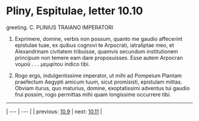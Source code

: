 # Pliny, Espitulae, letter 10.10

greeting. C. PLINIUS TRAIANO IMPERATORI



1. Exprimere, domine, verbis non possum, quanto me gaudio affecerint epistulae tuae, ex quibus cognovi te Arpocrati, iatraliptae meo, et Alexandrinam civitatem tribuisse, quamvis secundum institutionem principum non temere eam dare proposuisses. Esse autem Arpocran νομοῦ . . . μεμφίτου indico tibi.



2. Rogo ergo, indulgentissime imperator, ut mihi ad Pompeium Plantam praefectum Aegypti amicum tuum, sicut promisisti, epistulam mittas. Obviam iturus, quo maturius, domine, exoptatissimi adventus tui gaudio frui possim, rogo permittas mihi quam longissime occurrere tibi.



---

| --- | --- |
| previous: [10.9](../10.9/) | next: [10.11](../10.11/) |